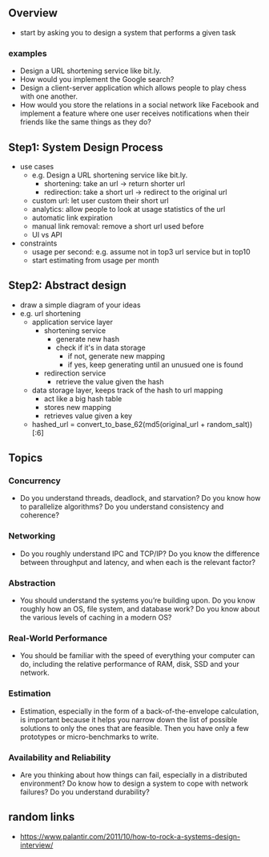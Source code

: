 ## Overview
- start by asking you to design a system that performs a given task
### examples
- Design a URL shortening service like bit.ly.
- How would you implement the Google search?
- Design a client-server application which allows people to play chess with one another.
- How would you store the relations in a social network like Facebook and implement a feature where one user receives notifications when their friends like the same things as they do?

## Step1: System Design Process
- use cases
    - e.g. Design a URL shortening service like bit.ly.
        - shortening: take an url -> return shorter url
        - redirection: take a short url -> redirect to the original url
    - custom url: let user custom their short url
    - analytics: allow people to look at usage statistics of the url
    - automatic link expiration
    - manual link removal: remove a short url used before
    - UI vs API
- constraints
    - usage per second: e.g. assume not in top3 url service but in top10
    - start estimating from usage per month

## Step2: Abstract design
-  draw a simple diagram of your ideas
- e.g. url shortening
    - application service layer
        - shortening service
            - generate new hash
            - check if it's in data storage
                - if not, generate new mapping
                - if yes, keep generating until an unusued one is found
        - redirection service
            - retrieve the value given the hash
    - data storage layer, keeps track of the hash to url mapping
        - act like a big hash table
        - stores new mapping
        - retrieves value given a key
    - hashed_url = convert_to_base_62(md5(original_url + random_salt))[:6]

## Topics
### Concurrency
- Do you understand threads, deadlock, and starvation? Do you know how to parallelize algorithms? Do you understand consistency and coherence?

### Networking
- Do you roughly understand IPC and TCP/IP? Do you know the difference between throughput and latency, and when each is the relevant factor?

### Abstraction
- You should understand the systems you’re building upon. Do you know roughly how an OS, file system, and database work? Do you know about the various levels of caching in a modern OS?

### Real-World Performance
- You should be familiar with the speed of everything your computer can do, including the relative performance of RAM, disk, SSD and your network.

### Estimation
- Estimation, especially in the form of a back-of-the-envelope calculation, is important because it helps you narrow down the list of possible solutions to only the ones that are feasible. Then you have only a few prototypes or micro-benchmarks to write.

### Availability and Reliability
- Are you thinking about how things can fail, especially in a distributed environment? Do know how to design a system to cope with network failures? Do you understand durability?


## random links
- https://www.palantir.com/2011/10/how-to-rock-a-systems-design-interview/

